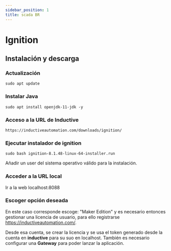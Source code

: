 ```yaml
---
sidebar_position: 1
title: scada BR
---
```


# Ignition
## Instalación y descarga
### Actualización
```
sudo apt update
```

### Instalar Java
```
sudo apt install openjdk-11-jdk -y
```

### Acceso a la URL de Inductive
```
https://inductiveautomation.com/downloads/ignition/
```

### Ejecutar instalador de ignition
```
sudo bash ignition-8.1.48-linux-64-installer.run 
```
Añadir un user del sistema operativo válido para la instalación.

### Acceder a la URL local
Ir a la web localhost:8088

### Escoger opción deseada
En este caso corresponde escoge: "Maker Edition" y es necesario entonces gestionar una licencia de usuario, para ello registrarse https://inductiveautomation.com/.

Desde esa cuenta, se crear la licencia y se usa el token generado desde la cuenta en **inductive** para su suo en localhost. También es necesario configurar una **Gateway** para poder lanzar la aplicación.